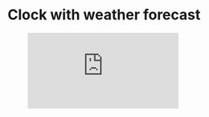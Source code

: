 # Clock with weather forecast

<figure class="video_container">
  <iframe src="https://www.youtube.com/embed/rxfj3nSu-mM" frameborder="0" allowfullscreen="true"> </iframe>
</figure> 



  
